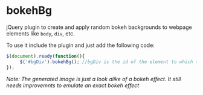 bokehBg
=======

jQuery plugin to create and apply random bokeh backgrounds to webpage elements like `body`, `div`, etc.

To use it include the plugin and just add the following code:

  ```javascript
  $(document).ready(function(){
       $('#bgDiv').bokehBg(); //bgDiv is the id of the element to which the bokeh background will be applied
  });
  ```
  
  *Note: The generated image is just a look alike of a bokeh effect. It still needs improvemnts to emulate an exact bokeh effect*

